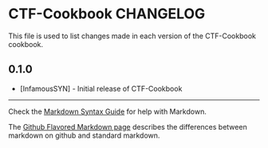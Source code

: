 CTF-Cookbook CHANGELOG
======================

This file is used to list changes made in each version of the CTF-Cookbook cookbook.

0.1.0
-----
- [InfamousSYN] - Initial release of CTF-Cookbook

- - -
Check the [Markdown Syntax Guide](http://daringfireball.net/projects/markdown/syntax) for help with Markdown.

The [Github Flavored Markdown page](http://github.github.com/github-flavored-markdown/) describes the differences between markdown on github and standard markdown.
